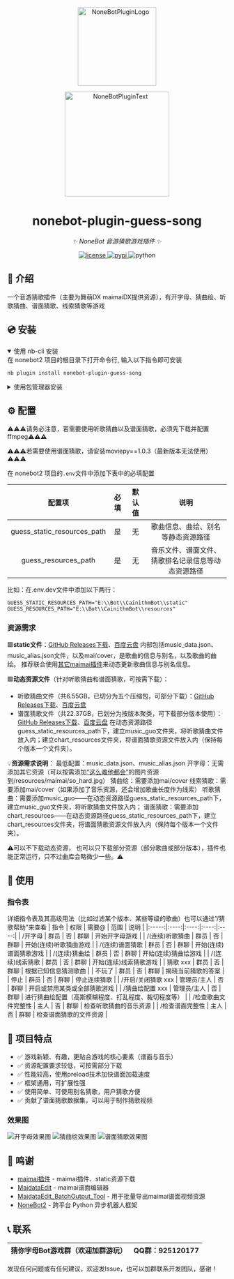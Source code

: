 <div align="center">
  <a href="https://v2.nonebot.dev/store"><img src="https://github.com/A-kirami/nonebot-plugin-template/blob/resources/nbp_logo.png" width="180" height="180" alt="NoneBotPluginLogo"></a>
  <br>
  <p><img src="https://github.com/A-kirami/nonebot-plugin-template/blob/resources/NoneBotPlugin.svg" width="240" alt="NoneBotPluginText"></p>
</div>

<div align="center">

# nonebot-plugin-guess-song

_✨ NoneBot 音游猜歌游戏插件 ✨_


<a href="./LICENSE">
    <img src="https://img.shields.io/github/license/apshuang/nonebot-plugin-guess-song.svg" alt="license">
</a>
<a href="https://pypi.python.org/pypi/nonebot-plugin-guess-song">
    <img src="https://img.shields.io/pypi/v/nonebot-plugin-guess-song.svg" alt="pypi">
</a>
<img src="https://img.shields.io/badge/python-3.9+-blue.svg" alt="python">

</div>


## 📖 介绍

一个音游猜歌插件（主要为舞萌DX maimaiDX提供资源），有开字母、猜曲绘、听歌猜曲、谱面猜歌、线索猜歌等游戏

## 💿 安装

<details open>
<summary>使用 nb-cli 安装</summary>
在 nonebot2 项目的根目录下打开命令行, 输入以下指令即可安装

    nb plugin install nonebot-plugin-guess-song

</details>

<details>
<summary>使用包管理器安装</summary>
在 nonebot2 项目的插件目录下, 打开命令行, 根据你使用的包管理器, 输入相应的安装命令

<details>
<summary>pip</summary>

    pip install nonebot-plugin-guess-song
</details>
<details>
<summary>pdm</summary>

    pdm add nonebot-plugin-guess-song
</details>
<details>
<summary>poetry</summary>

    poetry add nonebot-plugin-guess-song
</details>
<details>
<summary>conda</summary>

    conda install nonebot-plugin-guess-song
</details>

打开 nonebot2 项目根目录下的 `pyproject.toml` 文件, 在 `[tool.nonebot]` 部分追加写入

    plugins = ["nonebot_plugin_guess_song"]

</details>

## ⚙️ 配置

⚠️⚠️⚠️请务必注意，若需要使用听歌猜曲以及谱面猜歌，必须先下载并配置ffmpeg⚠️⚠️⚠️

⚠️⚠️⚠️若需要使用谱面猜歌，请安装moviepy==1.0.3（最新版本无法使用）⚠️⚠️⚠️

在 nonebot2 项目的`.env`文件中添加下表中的必填配置

| 配置项 | 必填 | 默认值 | 说明 |
|:-----:|:----:|:----:|:----:|
| guess_static_resources_path | 是 | 无 | 歌曲信息、曲绘、别名等静态资源路径 |
| guess_resources_path | 是 | 无 | 音乐文件、谱面文件、猜歌排名记录信息等动态资源路径 |

比如：在.env.dev文件中添加以下两行：
```dotenv
GUESS_STATIC_RESOURCES_PATH="E:\\Bot\\CainithmBot\\static"
GUESS_RESOURCES_PATH="E:\\Bot\\CainithmBot\\resources"
```


### 资源需求
🟩**static文件**：[GitHub Releases下载](https://github.com/apshuang/nonebot-plugin-guess-song/releases/tag/Static-resources)、[百度云盘](https://pan.baidu.com/s/1OxSzz_vSl8YD-Cq_86bWqg?pwd=vnmu)
内部包括music_data.json、music_alias.json文件，以及mai/cover，是歌曲的信息与别名，以及歌曲的曲绘。
推荐联合使用[其它maimai插件](https://github.com/Yuri-YuzuChaN/nonebot-plugin-maimaidx)来动态更新歌曲信息与别名信息。


🟩**动态资源文件**（针对听歌猜曲和谱面猜歌，可按需下载）：
- 听歌猜曲文件（共6.55GB，已切分为五个压缩包，可部分下载）：[GitHub Releases下载](https://github.com/apshuang/nonebot-plugin-guess-song/releases/tag/guess_listen-resources)、[百度云盘](https://pan.baidu.com/s/1vVC8p7HDWfczMswOLmE8Og?pwd=gqu3)
- 谱面猜歌文件（共22.37GB，已划分为按版本聚类，可下载部分版本使用）：[GitHub Releases下载](https://github.com/apshuang/nonebot-plugin-guess-song/releases/tag/guess_chart-resources)、[百度云盘](https://pan.baidu.com/s/1kIMeYv46djxJe_p8DMTtfA?pwd=e6sf)
在动态资源路径guess_static_resources_path下，建立music_guo文件夹，将听歌猜曲文件放入内；建立chart_resources文件夹，将谱面猜歌资源文件放入内（保持每个版本一个文件夹）。

💡**资源需求说明**：
最低配置：music_data.json、music_alias.json
开字母：无需添加其它资源（可以按需添加[“这么难他都会”](https://github.com/apshuang/nonebot-plugin-guess-song/blob/master/so_hard.jpg)的图片资源到/resources/maimai/so_hard.jpg）
猜曲绘：需要添加mai/cover
线索猜歌：需要添加mai/cover（如果添加了音乐资源，还会增加歌曲长度作为线索）
听歌猜曲：需要添加music_guo——在动态资源路径guess_static_resources_path下，建立music_guo文件夹，将听歌猜曲文件放入内；
谱面猜歌：需要添加chart_resources——在动态资源路径guess_static_resources_path下，建立chart_resources文件夹，将谱面猜歌资源文件放入内（保持每个版本一个文件夹）。

⚠️可以不下载动态资源， 也可以只下载部分资源（部分歌曲或部分版本），插件也能正常运行，只不过曲库会略微少一些。⚠️



## 🎉 使用
### 指令表
详细指令表及其高级用法（比如过滤某个版本、某些等级的歌曲）也可以通过“/猜歌帮助”来查看
| 指令 | 权限 | 需要@ | 范围 | 说明 |
|:-----:|:----:|:----:|:----:|:----:|
| /开字母 | 群员 | 否 | 群聊 | 开始开字母游戏 |
| /(连续)听歌猜曲 | 群员 | 否 | 群聊 | 开始(连续)听歌猜曲游戏 |
| /(连续)谱面猜歌 | 群员 | 否 | 群聊 | 开始(连续)谱面猜歌游戏 |
| /(连续)猜曲绘 | 群员 | 否 | 群聊 | 开始(连续)猜曲绘游戏 |
| /(连续)线索猜歌 | 群员 | 否 | 群聊 | 开始(连续)线索猜歌游戏 |
| 猜歌 xxx | 群员 | 否 | 群聊 | 根据已知信息猜测歌曲 |
| 不玩了 | 群员 | 否 | 群聊 | 揭晓当前猜歌的答案 |
| 停止 | 群员 | 否 | 群聊 | 停止连续猜歌 |
| /开启/关闭猜歌 xxx | 管理员/主人 | 否 | 群聊 | 开启或禁用某类或全部猜歌游戏 |
| /猜曲绘配置 xxx | 管理员/主人 | 否 | 群聊 | 进行猜曲绘配置（高斯模糊程度、打乱程度、裁切程度等） |
| /检查歌曲文件完整性 | 主人 | 否 | 群聊 | 检查听歌猜曲的音乐资源 |
| /检查谱面完整性 | 主人 | 否 | 群聊 | 检查谱面猜歌的文件资源 |


## 📝 项目特点

- ✅ 游戏新颖、有趣，更贴合游戏的核心要素（谱面与音乐）
- ✅ 资源配置要求较低，可按需部分下载
- ✅ 性能较高，使用preload技术加快谱面加载速度
- ✅ 框架通用，可扩展性强
- ✅ 使用简单、可使用别名猜歌，用户猜歌方便
- ✅ 贡献了谱面猜歌数据集，可以用于制作猜歌视频


### 效果图
![开字母效果图](./docs/open_character_screenshot.png)
![猜曲绘效果图](./docs/guess_cover_screenshot.png)
![谱面猜歌效果图](./docs/guess_chart_screenshot.png)


## 🙏 鸣谢

- [maimai插件](https://github.com/Yuri-YuzuChaN/nonebot-plugin-maimaidx) - maimai插件、static资源下载
- [MajdataEdit](https://github.com/LingFeng-bbben/MajdataEdit) - maimai谱面编辑器
- [MajdataEdit_BatchOutput_Tool](https://github.com/apshuang/MajdataEdit_BatchOutput_Tool) - 用于批量导出maimai谱面视频资源
- [NoneBot2](https://github.com/nonebot/nonebot2) - 跨平台 Python 异步机器人框架


## 📞 联系

| 猜你字母Bot游戏群（欢迎加群游玩）  | QQ群：925120177 |
| ---------------- | ---------------- |

发现任何问题或有任何建议，欢迎发Issue，也可以加群联系开发团队，感谢！